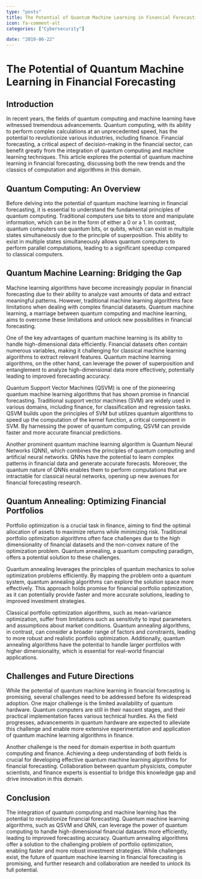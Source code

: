 ```yaml
---
type: "posts"
title: The Potential of Quantum Machine Learning in Financial Forecasting
icon: fa-comment-alt
categories: ["Cybersecurity"]

date: "2019-06-22"
---
```




# The Potential of Quantum Machine Learning in Financial Forecasting

## Introduction

In recent years, the fields of quantum computing and machine learning have witnessed tremendous advancements. Quantum computing, with its ability to perform complex calculations at an unprecedented speed, has the potential to revolutionize various industries, including finance. Financial forecasting, a critical aspect of decision-making in the financial sector, can benefit greatly from the integration of quantum computing and machine learning techniques. This article explores the potential of quantum machine learning in financial forecasting, discussing both the new trends and the classics of computation and algorithms in this domain.

## Quantum Computing: An Overview

Before delving into the potential of quantum machine learning in financial forecasting, it is essential to understand the fundamental principles of quantum computing. Traditional computers use bits to store and manipulate information, which can be in the form of either a 0 or a 1. In contrast, quantum computers use quantum bits, or qubits, which can exist in multiple states simultaneously due to the principle of superposition. This ability to exist in multiple states simultaneously allows quantum computers to perform parallel computations, leading to a significant speedup compared to classical computers.

## Quantum Machine Learning: Bridging the Gap

Machine learning algorithms have become increasingly popular in financial forecasting due to their ability to analyze vast amounts of data and extract meaningful patterns. However, traditional machine learning algorithms face limitations when dealing with complex financial datasets. Quantum machine learning, a marriage between quantum computing and machine learning, aims to overcome these limitations and unlock new possibilities in financial forecasting.

One of the key advantages of quantum machine learning is its ability to handle high-dimensional data efficiently. Financial datasets often contain numerous variables, making it challenging for classical machine learning algorithms to extract relevant features. Quantum machine learning algorithms, on the other hand, can leverage the power of superposition and entanglement to analyze high-dimensional data more effectively, potentially leading to improved forecasting accuracy.

Quantum Support Vector Machines (QSVM) is one of the pioneering quantum machine learning algorithms that has shown promise in financial forecasting. Traditional support vector machines (SVM) are widely used in various domains, including finance, for classification and regression tasks. QSVM builds upon the principles of SVM but utilizes quantum algorithms to speed up the computation of the kernel function, a critical component in SVM. By harnessing the power of quantum computing, QSVM can provide faster and more accurate financial predictions.

Another prominent quantum machine learning algorithm is Quantum Neural Networks (QNN), which combines the principles of quantum computing and artificial neural networks. QNNs have the potential to learn complex patterns in financial data and generate accurate forecasts. Moreover, the quantum nature of QNNs enables them to perform computations that are intractable for classical neural networks, opening up new avenues for financial forecasting research.

## Quantum Annealing: Optimizing Financial Portfolios

Portfolio optimization is a crucial task in finance, aiming to find the optimal allocation of assets to maximize returns while minimizing risk. Traditional portfolio optimization algorithms often face challenges due to the high dimensionality of financial datasets and the non-convex nature of the optimization problem. Quantum annealing, a quantum computing paradigm, offers a potential solution to these challenges.

Quantum annealing leverages the principles of quantum mechanics to solve optimization problems efficiently. By mapping the problem onto a quantum system, quantum annealing algorithms can explore the solution space more effectively. This approach holds promise for financial portfolio optimization, as it can potentially provide faster and more accurate solutions, leading to improved investment strategies.

Classical portfolio optimization algorithms, such as mean-variance optimization, suffer from limitations such as sensitivity to input parameters and assumptions about market conditions. Quantum annealing algorithms, in contrast, can consider a broader range of factors and constraints, leading to more robust and realistic portfolio optimization. Additionally, quantum annealing algorithms have the potential to handle larger portfolios with higher dimensionality, which is essential for real-world financial applications.

## Challenges and Future Directions

While the potential of quantum machine learning in financial forecasting is promising, several challenges need to be addressed before its widespread adoption. One major challenge is the limited availability of quantum hardware. Quantum computers are still in their nascent stages, and their practical implementation faces various technical hurdles. As the field progresses, advancements in quantum hardware are expected to alleviate this challenge and enable more extensive experimentation and application of quantum machine learning algorithms in finance.

Another challenge is the need for domain expertise in both quantum computing and finance. Achieving a deep understanding of both fields is crucial for developing effective quantum machine learning algorithms for financial forecasting. Collaboration between quantum physicists, computer scientists, and finance experts is essential to bridge this knowledge gap and drive innovation in this domain.

## Conclusion

The integration of quantum computing and machine learning has the potential to revolutionize financial forecasting. Quantum machine learning algorithms, such as QSVM and QNN, can leverage the power of quantum computing to handle high-dimensional financial datasets more efficiently, leading to improved forecasting accuracy. Quantum annealing algorithms offer a solution to the challenging problem of portfolio optimization, enabling faster and more robust investment strategies. While challenges exist, the future of quantum machine learning in financial forecasting is promising, and further research and collaboration are needed to unlock its full potential.